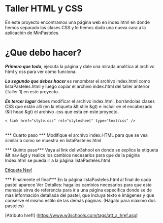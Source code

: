 # Taller HTML y CSS
En este proyecto encontramos una página web en index.html en donde hemos separado las clases CSS y le hemos dado una nueva cara a la aplicación de MinPasteles.

# ¿Que debo hacer?
***Primero que todo***, ejecuta la página y dale una mirada analítica al archivo html y css para ver cómo funciona.

***Lo segundo que debes hacer*** es renombrar el archivo index.html como listaPasteles.html y luego copiar el archivo index.html del taller anterior (Taller 1) en este proyecto.

***En tercer lugar*** debes modificar el archivo index.html, borrándolas clases CSS que están alli (en la etiqueta &lt stile &gt) e incluir en el encabezado (&lt head &gt) el archivo .css que esta en este proyecto.  

``
 < link href="style.css" rel="stylesheet" type="text/css" />
`` 
<br />
<br />

*** Cuarto paso *** Modifique el archivo index.HTML para que se vea similar a como se muestra en listaPasteles.html

*** Quinto paso*** Vaya al link del w3shool en donde se explica la etiqueta &lt nav &gt  y realice los cambios necesarios para que de la página Index.html se pueda ir a la página listaPasteles.html 

[Etiqueta Nav!](https://www.w3schools.com/tags/tag_nav.asp)


*** Finalmente el final***  En la página listaPasteles.html al final de cada pastel aparece Ver Detalles: haga los cambios necesarios para que este mensaje sirva de referencia para ir a una página especifica donde se de mas información detallada del pastel, que incluya texto e imágenes y que conserve el mismo estilo de las demás páginas. (Hágalo para máximo dos pasteles)

[Atributo href!] (https://www.w3schools.com/tags/att_a_href.asp)


